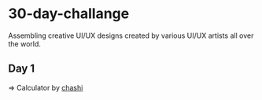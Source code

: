 # 30-day-challange
Assembling creative UI/UX designs created by various UI/UX artists all over the world.

## Day 1
=> Calculator by [chashi](https://dribbble.com/chashi)